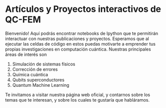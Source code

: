 # Artículos y Proyectos interactivos de QC-FEM

Bienvenido! Aquí podrás encontrar notebooks de Ipython que te permitirán interactuar con nuestras publicaciones y proyectos. Esperamos que al ejecutar las celdas de código en estos puedas motivarte a emprender tus propias investigaciones en computación cuántica. Nuestras principales áreas de interés son

1. Simulación de sistemas físicos
1. Corrección de errores
1. Química cuántica
1. Qubits superconductores
1. Quantum Machine Learning

Te invitamos a visitar nuestra página web oficial, y contarnos sobre los temas que te interesan, y sobre los cuales te gustaría que habláramos.
